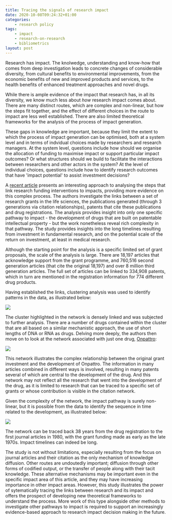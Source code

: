 ```yaml
---
title: Tracing the signals of research impact
date: 2020-10-08T09:24:32+01:00
categories:
    - research policy
tags:
    - impact
    - research-on-research
    - bibliometrics
layout: post
---
```


Research has impact.
The knolwedge, understanding and know-how that comes from deep investigation leads to concrete changes of considerable diversity,
from cultural benefits to environmental improvements,
from the economic benefits of new and improved products and services,
to the health benefits of enhanced treatment approaches and novel drugs.

While there is ample evidence of the impact that research has, in all its diversity,
we know much less about _how_ research impact comes about.
There are many distinct routes, which are complex and non-linear,
but how the steps fit together,
and the effect of different choices in the route to impact are less well established.
There are also limited theoretical frameworks for the analysis of the process of impact generation.

These gaps in knowledge are important,
because they limit the extent to which the process of impact generation can be optimised,
both at a system level and in terms of indvidual choices made by researchers and research managers.
At the system level, questions include how should we organise the allocation of funding to maximise impact or support particular impact outcomes?
Or what structures should we build to facilitate the interactions between researchers and other actors in the system?
At the level of individual choices, questions include how to identify research outcomes that have 'impact potential' to assist investment decisions?

A [recent article](https://doi.org/10.3389/frma.2020.00005) presents an interesting approach to analysing the steps that link research funding interventions to impacts,
providing more evidence on this complex process.
The authors investigate the links between a set of research grants in the life sciences,
the publications generated (through 3 generations via citation relationships),
patents that cite these publications and drug registrations.
The analysis provides insight into only one specific pathway to impact - 
the development of drugs that are built on patentable intellectual property - 
but the work nonetheless reveal rich complexity in that pathway.
The study provides insights into the long timelines resulting from investment in fundamental research,
and on the potential scale of the return on investment,
at least in medical research.

Although the starting point for the analysis is a specific limited set of grant proposals, the scale of the analysis is large.
There are 18,197 articles that acknowledge support from the grant programme,
and 760,516 second generation articles (that cite the original 18,197) and over 8 million third generation articles.
The full set of articles can be linked to 334,908 patents,
which in turn are mentioned in the registration information for 774 different drug products.

Having established the links, clustering analysis was used to identify patterns in the data, as illustrated below:

![](https://www.frontiersin.org/files/Articles/566787/frma-05-00005-HTML/image_m/frma-05-00005-g007.jpg)

The cluster highlighted in the network is densely linked and was subjected to further analysis.
There are a number of drugs contained within the cluster that are all based on a similar mechanistic approach, the use of short lengths of DNA or RNA as drugs.
Delving more deeply, the authors then move on to look at the network associated with just one drug, [Onpattro](https://www.fda.gov/news-events/press-announcements/fda-approves-first-its-kind-targeted-rna-based-therapy-treat-rare-disease):

![](https://www.frontiersin.org/files/Articles/566787/frma-05-00005-HTML/image_m/frma-05-00005-g009.jpg)

This network illustrates the complex relationship between the original grant investment and the development of Onpattro.
The information in many articles combined in different ways is involved,
resulting in many patents several of which are central to the development of the drug.
And this network may not reflect all the research that went into the development of the drug,
as it is limited to research that can be traced to a specific set of grants or whose contribution is visible in the citation network.

Given the complexity of the network, the impact pathway is surely non-linear,
but it is possible from the data to identify the sequence in time related to the development, as illustrated below:

![](https://www.frontiersin.org/files/Articles/566787/frma-05-00005-HTML/image_m/frma-05-00005-g010.jpg)

The network can be traced back 38 years from the drug registration to the first journal articles in 1980,
with the grant funding made as early as the late 1970s.
Impact timelines can indeed be long.

The study is not without limitations,
especially resulting from the focus on journal articles and their citation as the only mechanism of knowledge diffusion.
Other routes are undoutedly important;
diffusion through other forms of codified output, or the transfer of people along with their tacit knowledge.
These alternative mechanisms may be important even in the specific impact area of this article,
and they may have increasing importance in other impact areas.
However, this study illustrates the power of sytematically tracing the links between research and its impact
and offers the prospect of developing new theoretical frameworks to understand the process.
More work of this type alongside other methods to investigate other pathways to impact is required to support an increasingly evidence-based approach to research impact decision making in the future.